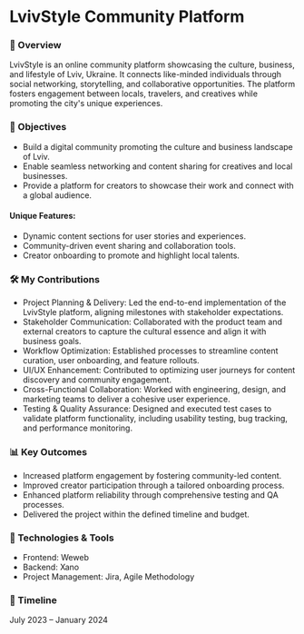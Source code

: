 # LvivStyle Community Platform

### 📌 Overview
LvivStyle is an online community platform showcasing the culture, business, and lifestyle of Lviv, Ukraine. It connects like-minded individuals through social networking, storytelling, and collaborative opportunities. The platform fosters engagement between locals, travelers, and creatives while promoting the city's unique experiences.

### 🎯 Objectives
- Build a digital community promoting the culture and business landscape of Lviv.
- Enable seamless networking and content sharing for creatives and local businesses.
- Provide a platform for creators to showcase their work and connect with a global audience.
#### Unique Features:
- Dynamic content sections for user stories and experiences.
- Community-driven event sharing and collaboration tools.
- Creator onboarding to promote and highlight local talents.

### 🛠️ My Contributions
- Project Planning & Delivery: Led the end-to-end implementation of the LvivStyle platform, aligning milestones with stakeholder expectations.
- Stakeholder Communication: Collaborated with the product team and external creators to capture the cultural essence and align it with business goals.
- Workflow Optimization: Established processes to streamline content curation, user onboarding, and feature rollouts.
- UI/UX Enhancement: Contributed to optimizing user journeys for content discovery and community engagement.
- Cross-Functional Collaboration: Worked with engineering, design, and marketing teams to deliver a cohesive user experience.
- Testing & Quality Assurance: Designed and executed test cases to validate platform functionality, including usability testing, bug tracking, and performance monitoring.

### 📊 Key Outcomes
- Increased platform engagement by fostering community-led content.
- Improved creator participation through a tailored onboarding process.
- Enhanced platform reliability through comprehensive testing and QA processes.
- Delivered the project within the defined timeline and budget.

### 📁 Technologies & Tools
- Frontend: Weweb
- Backend: Xano
- Project Management: Jira, Agile Methodology

### 📅 Timeline
July 2023 – January 2024
